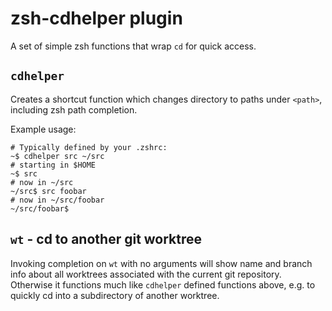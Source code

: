 # zsh-cdhelper plugin

A set of simple zsh functions that wrap `cd` for quick access.

## `cdhelper` <shortcut> <path>

Creates a shortcut function which changes directory to paths under `<path>`,
including zsh path completion.

Example usage:
```
# Typically defined by your .zshrc:
~$ cdhelper src ~/src
# starting in $HOME
~$ src
# now in ~/src
~/src$ src foobar
# now in ~/src/foobar
~/src/foobar$ 
```
## `wt` - cd to another git worktree

Invoking completion on `wt` with no arguments will show name and branch info
about all worktrees associated with the current git repository. Otherwise it
functions much like `cdhelper` defined functions above, e.g. to quickly cd into
a subdirectory of another worktree.
